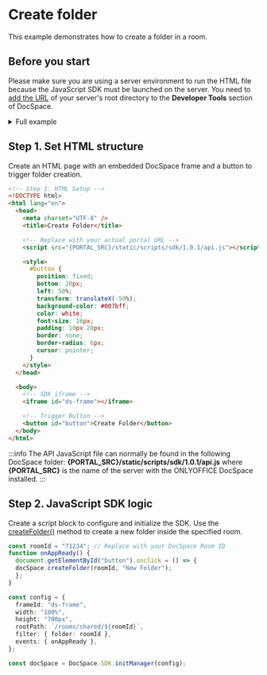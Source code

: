 # Create folder

This example demonstrates how to create a folder in a room.

## Before you start

Please make sure you are using a server environment to run the HTML file because the JavaScript SDK must be launched on the server.
You need to [add the URL](/docspace/javascript-sdk/get-started/get-started.md#step-1-specifying-the-docspace-url) of your server's root directory to the **Developer Tools** section of DocSpace.

<details>
  <summary>Full example</summary>

``` html
<!-- Step 1: HTML Setup -->
<!DOCTYPE html>
<html lang="en">
  <head>
    <meta charset="UTF-8" />
    <title>Create Folder</title>

    <!-- Replace with your actual portal URL -->
    <script src="{PORTAL_SRC}/static/scripts/sdk/1.0.1/api.js"></script>

    <style>
      #button {
        position: fixed;
        bottom: 20px;
        left: 50%;
        transform: translateX(-50%);
        background-color: #007bff;
        color: white;
        font-size: 16px;
        padding: 10px 20px;
        border: none;
        border-radius: 6px;
        cursor: pointer;
      }
    </style>
  </head>

  <body>
    <!-- SDK iframe -->
    <iframe id="ds-frame"></iframe>

    <!-- Trigger Button -->
    <button id="button">Create Folder</button>
  </body>

  <!-- Step 2: JavaScript SDK Logic -->
  <script>
    const roomId = "71234"; // Replace with your DocSpace Room ID

    function onAppReady() {
      document.getElementById("button").onclick = () => {
        docSpace.createFolder(roomId, "New Folder");
      };
    }

    const config = {
      frameId: "ds-frame",
      width: "100%",
      height: "700px",
      rootPath: `/rooms/shared/${roomId}`,
      filter: { folder: roomId },
      events: { onAppReady },
    };

    const docSpace = DocSpace.SDK.initManager(config);
  </script>
</html>
```

</details>

## Step 1. Set HTML structure

Create an HTML page with an embedded DocSpace frame and a button to trigger folder creation.

``` html
<!-- Step 1: HTML Setup -->
<!DOCTYPE html>
<html lang="en">
  <head>
    <meta charset="UTF-8" />
    <title>Create Folder</title>

    <!-- Replace with your actual portal URL -->
    <script src="{PORTAL_SRC}/static/scripts/sdk/1.0.1/api.js"></script>

    <style>
      #button {
        position: fixed;
        bottom: 20px;
        left: 50%;
        transform: translateX(-50%);
        background-color: #007bff;
        color: white;
        font-size: 16px;
        padding: 10px 20px;
        border: none;
        border-radius: 6px;
        cursor: pointer;
      }
    </style>
  </head>

  <body>
    <!-- SDK iframe -->
    <iframe id="ds-frame"></iframe>

    <!-- Trigger Button -->
    <button id="button">Create Folder</button>
  </body>
</html>
```

:::info
The API JavaScript file can normally be found in the following DocSpace folder: **\{PORTAL_SRC\}/static/scripts/sdk/1.0.1/api.js** where **\{PORTAL_SRC\}** is the name of the server with the ONLYOFFICE DocSpace installed.
:::

## Step 2. JavaScript SDK logic

Create a script block to configure and initialize the SDK. Use the [createFolder()](../../usage-sdk/methods.md#createfolder) method to create a new folder inside the specified room.

``` ts
const roomId = "71234"; // Replace with your DocSpace Room ID
function onAppReady() {
  document.getElementById("button").onclick = () => {
  docSpace.createFolder(roomId, "New Folder");
  };
}

const config = {
  frameId: "ds-frame",
  width: "100%",
  height: "700px",
  rootPath: `/rooms/shared/${roomId}`,
  filter: { folder: roomId },
  events: { onAppReady },
};

const docSpace = DocSpace.SDK.initManager(config);
```
